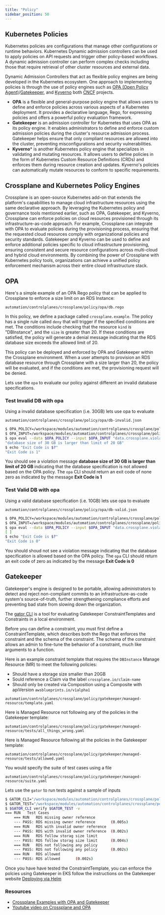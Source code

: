 ```yaml
---
title: "Policy"
sidebar_position: 50
---
```


## Kubernetes Policies

Kubernetes policies are configurations that manage other configurations or runtime behaviors. Kubernetes Dynamic admission controllers can be used to apply policies on API requests and trigger other policy-based workflows. A dynamic admission controller can perform complex checks including those that require retrieval of other cluster resources and external data.

Dynamic Admission Controllers that act as flexible policy engines are being developed in the Kubernetes ecosystem. One approach to implementing policies is through the use of policy engines such as [OPA (Open Policy Agent)](https://www.openpolicyagent.org/)/[Gatekeeper](https://open-policy-agent.github.io/gatekeeper/website/), and [Kyverno](https://kyverno.io/) both [CNCF](https://www.cncf.io/) projects.

- **OPA** is a flexible and general-purpose policy engine that allows users to define and enforce policies across various aspects of a Kubernetes deployment. It provides a declarative language, Rego, for expressing policies and offers a powerful policy evaluation framework.
- **Gatekeeper** is an admission controller for Kubernetes that uses OPA as its policy engine. It enables administrators to define and enforce custom admission policies during the cluster's resource admission process. Gatekeeper helps ensure that only compliant resources are allowed into the cluster, preventing misconfigurations and security vulnerabilities.
- **Kyverno*** is another Kubernetes policy engine that specializes in validating and mutating resources. It allows users to define policies in the form of Kubernetes Custom Resource Definitions (CRDs) and enforces them during resource creation and updates. Kyverno's policies can automatically mutate resources to conform to specific requirements.

## Crossplane and Kubernetes Policy Engines

Crossplane is an open-source Kubernetes add-on that extends the platform's capabilities to manage cloud infrastructure resources using the same declarative approach. By leveraging the Kubernetes policy and governance tools mentioned earlier, such as OPA, Gatekeeper, and Kyverno, Crossplane can enforce policies on cloud resources provisioned through its infrastructure-as-code approach. For example, Crossplane can integrate with OPA to evaluate policies during the provisioning process, ensuring that the requested cloud resources comply with organizational policies and security standards. Gatekeeper and Kyverno can be used to define and enforce additional policies specific to cloud infrastructure provisioning, ensuring consistent and secure resource configurations across multi-cloud and hybrid cloud environments. By combining the power of Crossplane with Kubernetes policy tools, organizations can achieve a unified policy enforcement mechanism across their entire cloud infrastructure stack.


## OPA


Here's a simple example of an OPA Rego policy that can be applied to Crossplane to enforce a size limit on an RDS Instance:

```file
automation/controlplanes/crossplane/policy/opa/db.rego
```



In this policy, we define a package called `crossplane.example`. The policy has a single rule called `deny` that will trigger if the specified conditions are met. The conditions include checking that the resource `kind` is "DBInstance", and the `size` is greater than 20. If these conditions are satisfied, the policy will generate a denial message indicating that the RDS database size exceeds the allowed limit of 20.

This policy can be deployed and enforced by OPA and Gatekeeper within the Crossplane environment. When a user attempts to provision an RDS database resource through Crossplane with a size larger than 20, the policy will be evaluated, and if the conditions are met, the provisioning request will be denied.

Lets use the `opa` to evaluate our policy against different an invalid database specifications.

### Test Invalid DB with opa

Using a invalid database specification (i.e. 30GB) lets use opa to evaluate

```file
automation/controlplanes/crossplane/policy/opa/db-invalid.json
```


```bash
$ OPA_POLICY=/workspace/modules/automation/controlplanes/crossplane/policy/opa/db.rego
$ OPA_INPUT=/workspace/modules/automation/controlplanes/crossplane/policy/opa/db-invalid.json
$ opa eval --data $OPA_POLICY --input $OPA_INPUT "data.crossplane.violation[_]" --fail-defined  --format pretty
"database size of 30 GB is larger than limit of 20 GB"
$ echo "Exit Code is $?"
"Exit Code is 1"
```

You should see a violation message **database size of 30 GB is larger than limit of 20 GB** indicating that the database specification is not
allowed based on the OPA policy. The `opa` CLI should return an exit code of none zero as indicated by the message **Exit Code is 1**


### Test Valid DB with opa

Using a valid database specification (i.e. 10GB) lets use opa to evaluate

```file
automation/controlplanes/crossplane/policy/opa/db-valid.json
```

```bash
$ OPA_POLICY=/workspace/modules/automation/controlplanes/crossplane/policy/opa/db.rego
$ OPA_INPUT=/workspace/modules/automation/controlplanes/crossplane/policy/opa/db-valid.json
$ opa eval --data $OPA_POLICY --input $OPA_INPUT "data.crossplane.violation[_]" --fail-defined  --format pretty
[ ]
$ echo "Exit Code is $?"
"Exit Code is 0"
```

You should shoud not see a violation message indicating that the database specification is allowed based on the OPA policy. The `opa` CLI should return an exit code of zero as indicated by the message **Exit Code is 0**

## Gatekeeper

Gatekeeper's engine is designed to be portable, allowing administrators to detect and reject non-compliant commits to an infrastructure-as-code system's source-of-truth, further strengthening compliance efforts and preventing bad state from slowing down the organization.

The [gator CLI](https://open-policy-agent.github.io/gatekeeper/website/docs/gator) is a tool for evaluating Gatekeeper ConstraintTemplates and Constraints in a local environment.


Before you can define a constraint, you must first define a ConstraintTemplate, which describes both the Rego that enforces the constraint and the schema of the constraint. The schema of the constraint allows an admin to fine-tune the behavior of a constraint, much like arguments to a function.

Here is an example constraint template that requires the `DBInstance` Manage Resource (MR) to meet the following policies:
- Should have a storage size smaller than 20GB
- Sould reference a Claim via the label `crossplane.io/claim-name`
- Should only be created via Composition using a Composite with apiVersion `awsblueprints.io/v1alpha1`

```file
automation/controlplanes/crossplane/policy/gatekeeper/managed-resource/template.yaml
```

Here is Managed Resource not following any of the policies in the Gatekeeper template:
```file
automation/controlplanes/crossplane/policy/gatekeeper/managed-resource/tests/all_things_wrong.yaml
```

Here is Managed Resource following all the policies in the Gatekeeper template:
```file
automation/controlplanes/crossplane/policy/gatekeeper/managed-resource/tests/allowed.yaml
```

You would specify the suite of test cases using a file

```file
automation/controlplanes/crossplane/policy/gatekeeper/managed-resource/suite.yaml
```

Lets use the `gator` to run tests against a sample of inputs

```bash test=false
$ GATOR_CLI="/workspace/modules/automation/controlplanes/crossplane/policy/gatekeeper/gator"
$ GATOR_TEST="/workspace/modules/automation/controlplanes/crossplane/policy/gatekeeper/managed-resource/"
$ $GATOR_CLI verify $GATOR_TEST -v
=== RUN   Test Cases
    === RUN   RDS missing owner reference
    --- PASS: RDS missing owner reference       (0.005s)
    === RUN   RDS with invalid owner reference
    --- PASS: RDS with invalid owner reference  (0.002s)
    === RUN   RDS follow storag size limit
    --- PASS: RDS follow storag size limit      (0.004s)
    === RUN   RDS not following any policy
    --- PASS: RDS not following any policy      (0.002s)
    === RUN   RDS allowed
    --- PASS: RDS allowed       (0.002s)
```

Once you have have tested the ConstraintTemplate, you can enforce the polcies using Gatekeeper in EKS
follow the instructions on the Gatekeeper website [Deploying via Helm
](https://open-policy-agent.github.io/gatekeeper/website/docs/install#deploying-via-helm)

### Resources
- [Crossplane Examples with OPA and Gatekeeper](https://github.com/crossplane/tbs/tree/master/episodes/14/assets)
- [Youtube video on Crossplane and OPA](https://www.youtube.com/watch?v=TaF0_syejXc)
